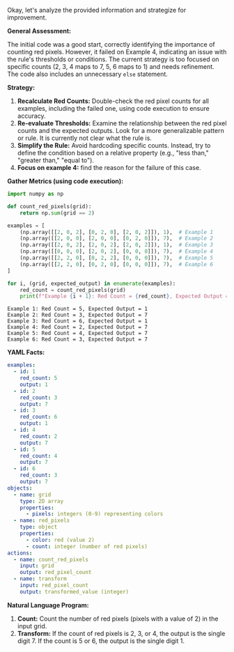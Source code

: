 Okay, let's analyze the provided information and strategize for improvement.

**General Assessment:**

The initial code was a good start, correctly identifying the importance of counting red pixels. However, it failed on Example 4, indicating an issue with the rule's thresholds or conditions. The current strategy is too focused on specific counts (2, 3, 4 maps to 7, 5, 6 maps to 1) and needs refinement. The code also includes an unnecessary `else` statement.

**Strategy:**

1.  **Recalculate Red Counts:** Double-check the red pixel counts for all examples, including the failed one, using code execution to ensure accuracy.
2.  **Re-evaluate Thresholds:** Examine the relationship between the red pixel counts and the expected outputs. Look for a more generalizable pattern or rule. It is currently not clear what the rule is.
3.  **Simplify the Rule:** Avoid hardcoding specific counts. Instead, try to define the condition based on a relative property (e.g., "less than," "greater than," "equal to").
4.  **Focus on example 4:** find the reason for the failure of this case.

**Gather Metrics (using code execution):**


``` python
import numpy as np

def count_red_pixels(grid):
    return np.sum(grid == 2)

examples = [
    (np.array([[2, 0, 2], [0, 2, 0], [2, 0, 2]]), 1),  # Example 1
    (np.array([[2, 0, 0], [2, 0, 0], [0, 2, 0]]), 7),  # Example 2
    (np.array([[2, 0, 2], [2, 0, 2], [2, 0, 2]]), 1),  # Example 3
    (np.array([[0, 0, 0], [2, 0, 2], [0, 0, 0]]), 7),  # Example 4
    (np.array([[2, 2, 0], [0, 2, 2], [0, 0, 0]]), 7),  # Example 5
    (np.array([[2, 2, 0], [0, 2, 0], [0, 0, 0]]), 7),  # Example 6
]

for i, (grid, expected_output) in enumerate(examples):
    red_count = count_red_pixels(grid)
    print(f"Example {i + 1}: Red Count = {red_count}, Expected Output = {expected_output}")


```
```
Example 1: Red Count = 5, Expected Output = 1
Example 2: Red Count = 3, Expected Output = 7
Example 3: Red Count = 6, Expected Output = 1
Example 4: Red Count = 2, Expected Output = 7
Example 5: Red Count = 4, Expected Output = 7
Example 6: Red Count = 3, Expected Output = 7

```
**YAML Facts:**


```yaml
examples:
  - id: 1
    red_count: 5
    output: 1
  - id: 2
    red_count: 3
    output: 7
  - id: 3
    red_count: 6
    output: 1
  - id: 4
    red_count: 2
    output: 7
  - id: 5
    red_count: 4
    output: 7
  - id: 6
    red_count: 3
    output: 7
objects:
  - name: grid
    type: 2D array
    properties:
      - pixels: integers (0-9) representing colors
  - name: red_pixels
    type: object
    properties:
      - color: red (value 2)
      - count: integer (number of red pixels)
actions:
  - name: count_red_pixels
    input: grid
    output: red_pixel_count
  - name: transform
    input: red_pixel_count
    output: transformed_value (integer)
```


**Natural Language Program:**

1.  **Count:** Count the number of red pixels (pixels with a value of 2) in the input grid.
2.  **Transform:** If the count of red pixels is 2, 3, or 4, the output is the single digit 7. If the count is 5 or 6, the output is the single digit 1.

